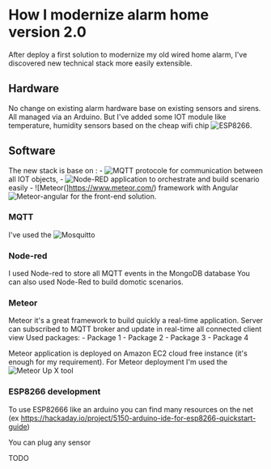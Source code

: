 # How I modernize alarm home version 2.0

After deploy a first solution to modernize my old wired home alarm, I've discovered new technical stack more easily extensible.

## Hardware

No change on existing alarm hardware base on existing sensors and sirens. All managed via an Arduino.
But I've added some IOT module like temperature, humidity sensors based on the cheap wifi chip ![ESP8266](http://www.esp8266.com/).


## Software

The new stack is base on :
	- ![MQTT](http://mqtt.org/) protocole for communication between all IOT objects,
	- ![Node-RED](http://nodered.org/) application to orchestrate and build scenario easily
	- ![Meteor(]https://www.meteor.com/) framework with Angular ![Meteor-angular](http://www.angular-meteor.com/) for the front-end solution.


### MQTT

I've used the ![Mosquitto](http://mosquitto.org/)

### Node-red

I used Node-red to store all MQTT events in the MongoDB database
You can also used Node-Red to build domotic scenarios.

### Meteor

Meteor it's a great framework to build quickly a real-time application.
Server can subscribed to MQTT broker and update in real-time all connected client view
Used packages:
	- Package 1
	- Package 2
	- Package 3
	- Package 4

Meteor application is deployed on Amazon EC2 cloud free instance (it's enough for my requirement).
For Meteor deployment I'm used the ![Meteor Up X](https://github.com/arunoda/meteor-up/tree/mupx) tool

### ESP8266 development

To use ESP82666 like an arduino you can find many resources on the net (ex https://hackaday.io/project/5150-arduino-ide-for-esp8266-quickstart-guide)

You can plug any sensor

TODO